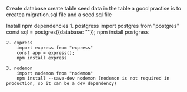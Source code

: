 Create database
    create table
    seed data in the table
    a good practise is to createa  migration.sql file and a seed.sql file 

Install npm dependencies
    1. postgress
        import postgres from "postgres"
        const sql = postgres({database: "<datbase name>"});
        npm install postgress

    2. express
        import express from "express"
        const app = express();
        npm install express

    3. nodemon
        import nodemon from "nodemon"
        npm install --save-dev nodemon (nodemon is not required in production, so it can be a dev dependency)

